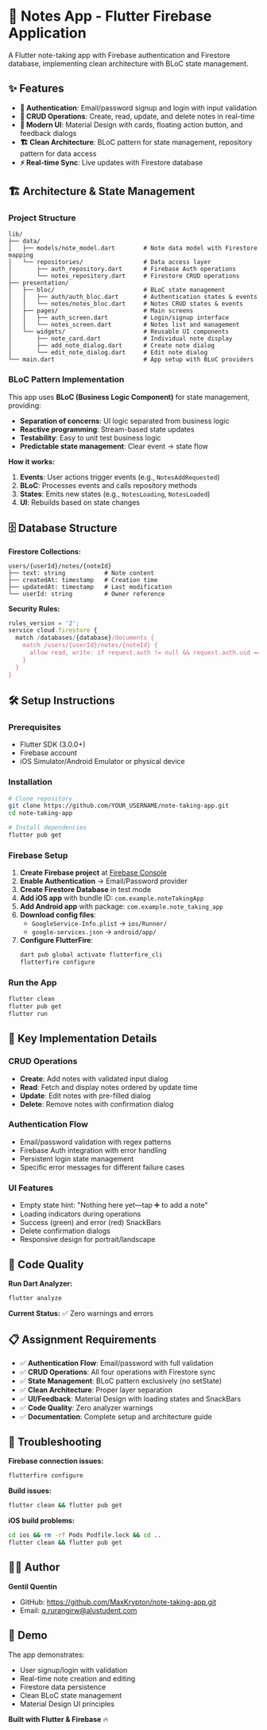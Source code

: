# 📝 Notes App - Flutter Firebase Application

A Flutter note-taking app with Firebase authentication and Firestore database, implementing clean architecture with BLoC state management.

## ✨ Features

- **🔐 Authentication**: Email/password signup and login with input validation
- **📝 CRUD Operations**: Create, read, update, and delete notes in real-time
- **🎨 Modern UI**: Material Design with cards, floating action button, and feedback dialogs
- **🏗️ Clean Architecture**: BLoC pattern for state management, repository pattern for data access
- **⚡ Real-time Sync**: Live updates with Firestore database

## 🏗️ Architecture & State Management

### Project Structure
```
lib/
├── data/
│   ├── models/note_model.dart        # Note data model with Firestore mapping
│   └── repositories/                 # Data access layer
│       ├── auth_repository.dart      # Firebase Auth operations
│       └── notes_repository.dart     # Firestore CRUD operations
├── presentation/
│   ├── bloc/                         # BLoC state management
│   │   ├── auth/auth_bloc.dart       # Authentication states & events
│   │   └── notes/notes_bloc.dart     # Notes CRUD states & events
│   ├── pages/                        # Main screens
│   │   ├── auth_screen.dart          # Login/signup interface
│   │   └── notes_screen.dart         # Notes list and management
│   └── widgets/                      # Reusable UI components
│       ├── note_card.dart            # Individual note display
│       ├── add_note_dialog.dart      # Create note dialog
│       └── edit_note_dialog.dart     # Edit note dialog
└── main.dart                         # App setup with BLoC providers
```

### BLoC Pattern Implementation

This app uses **BLoC (Business Logic Component)** for state management, providing:
- **Separation of concerns**: UI logic separated from business logic
- **Reactive programming**: Stream-based state updates
- **Testability**: Easy to unit test business logic
- **Predictable state management**: Clear event → state flow

**How it works:**
1. **Events**: User actions trigger events (e.g., `NotesAddRequested`)
2. **BLoC**: Processes events and calls repository methods
3. **States**: Emits new states (e.g., `NotesLoading`, `NotesLoaded`)
4. **UI**: Rebuilds based on state changes

## 🗄️ Database Structure

**Firestore Collections:**
```
users/{userId}/notes/{noteId}
├── text: string           # Note content
├── createdAt: timestamp   # Creation time
├── updatedAt: timestamp   # Last modification
└── userId: string         # Owner reference
```

**Security Rules:**
```javascript
rules_version = '2';
service cloud.firestore {
  match /databases/{database}/documents {
    match /users/{userId}/notes/{noteId} {
      allow read, write: if request.auth != null && request.auth.uid == userId;
    }
  }
}
```

## 🛠️ Setup Instructions

### Prerequisites
- Flutter SDK (3.0.0+)
- Firebase account
- iOS Simulator/Android Emulator or physical device

### Installation
```bash
# Clone repository
git clone https://github.com/YOUR_USERNAME/note-taking-app.git
cd note-taking-app

# Install dependencies
flutter pub get
```

### Firebase Setup
1. **Create Firebase project** at [Firebase Console](https://console.firebase.google.com/)
2. **Enable Authentication** → Email/Password provider
3. **Create Firestore Database** in test mode
4. **Add iOS app** with bundle ID: `com.example.noteTakingApp`
5. **Add Android app** with package: `com.example.note_taking_app`
6. **Download config files**:
   - `GoogleService-Info.plist` → `ios/Runner/`
   - `google-services.json` → `android/app/`
7. **Configure FlutterFire**:
   ```bash
   dart pub global activate flutterfire_cli
   flutterfire configure
   ```

### Run the App
```bash
flutter clean
flutter pub get
flutter run
```

## 🎯 Key Implementation Details

### CRUD Operations
- **Create**: Add notes with validated input dialog
- **Read**: Fetch and display notes ordered by update time
- **Update**: Edit notes with pre-filled dialog
- **Delete**: Remove notes with confirmation dialog

### Authentication Flow
- Email/password validation with regex patterns
- Firebase Auth integration with error handling
- Persistent login state management
- Specific error messages for different failure cases

### UI Features
- Empty state hint: "Nothing here yet—tap ➕ to add a note"
- Loading indicators during operations
- Success (green) and error (red) SnackBars
- Delete confirmation dialogs
- Responsive design for portrait/landscape

## 🧪 Code Quality

**Run Dart Analyzer:**
```bash
flutter analyze
```

**Current Status:** ✅ Zero warnings and errors

## 📋 Assignment Requirements

- ✅ **Authentication Flow**: Email/password with full validation
- ✅ **CRUD Operations**: All four operations with Firestore sync
- ✅ **State Management**: BLoC pattern exclusively (no setState)
- ✅ **Clean Architecture**: Proper layer separation
- ✅ **UI/Feedback**: Material Design with loading states and SnackBars
- ✅ **Code Quality**: Zero analyzer warnings
- ✅ **Documentation**: Complete setup and architecture guide

## 🔧 Troubleshooting

**Firebase connection issues:**
```bash
flutterfire configure
```

**Build issues:**
```bash
flutter clean && flutter pub get
```

**iOS build problems:**
```bash
cd ios && rm -rf Pods Podfile.lock && cd ..
flutter clean && flutter pub get
```

## 👨‍💻 Author

**Gentil Quentin**
- GitHub: https://github.com/MaxKrypton/note-taking-app.git
- Email: q.rurangirw@alustudent.com

## 🚀 Demo

The app demonstrates:
- User signup/login with validation
- Real-time note creation and editing
- Firestore data persistence
- Clean BLoC state management
- Material Design UI principles

**Built with Flutter & Firebase** 🔥